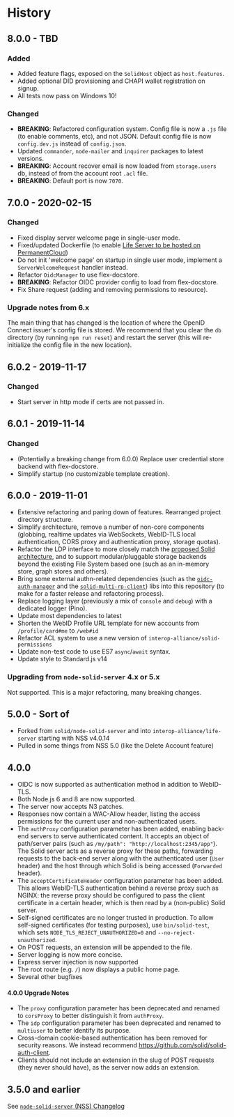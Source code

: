 # History

## 8.0.0 - TBD

### Added
- Added feature flags, exposed on the `SolidHost` object as `host.features`.
- Added optional DID provisioning and CHAPI wallet registration on signup.
- All tests now pass on Windows 10!

### Changed
- **BREAKING**: Refactored configuration system. Config file is now
  a `.js` file (to enable comments, etc), and not JSON. Default config file
  is now `config.dev.js` instead of `config.json`.
- Updated `commander`, `node-mailer` and `inquirer` packages to latest versions.
- **BREAKING**: Account recover email is now loaded from `storage.users` db,
  instead of from the account root `.acl` file.
- **BREAKING**: Default port is now `7070`.

## 7.0.0 - 2020-02-15

### Changed
- Fixed display server welcome page in single-user mode.
- Fixed/updated Dockerfile (to enable [Life Server to be hosted on 
  PermanentCloud](https://permanent.cloud/apps/life-server))
- Do not init 'welcome page' on startup in single user mode, implement a
  `ServerWelcomeRequest` handler instead.
- Refactor `OidcManager` to use flex-docstore.
- **BREAKING**: Refactor OIDC provider config to load from flex-docstore.
- Fix Share request (adding and removing permissions to resource).

### Upgrade notes from 6.x
The main thing that has changed is the location of where the OpenID Connect 
issuer's config file is stored. We recommend that you clear the `db` directory
(by running `npm run reset`) and restart the server (this will re-initialize the 
config file in the new location).

## 6.0.2 - 2019-11-17

### Changed
- Start server in http mode if certs are not passed in.

## 6.0.1 - 2019-11-14

### Changed
- (Potentially a breaking change from 6.0.0) Replace user credential store 
  backend with flex-docstore.
- Simplify startup (no customizable template creation).

## 6.0.0 - 2019-11-01

- Extensive refactoring and paring down of features. Rearranged project
    directory structure.
- Simplify architecture, remove a number of non-core components (globbing,
    realtime updates via WebSockets, WebID-TLS local authentication, CORS proxy
    and authentication proxy, storage quotas).
- Refactor the LDP interface to more closely match the [proposed Solid 
    architecture](https://github.com/solid/solid-architecture/blob/master/server/request-flow.md),
    and to support modular/pluggable storage backends beyond the existing File 
    System based one (such as an in-memory store, graph stores and others).
- Bring some external authn-related dependencies (such as the 
    [`oidc-auth-manager`](https://github.com/solid/oidc-auth-manager) and the 
    [`solid-multi-rp-client`](https://github.com/solid/solid-multi-rp-client))
    libs into this repository (to make for a faster release and refactoring
    process).
- Replace logging layer (previously a mix of `console` and `debug`) with a
    dedicated logger (Pino).
- Update most dependencies to latest
- Shorten the WebID Profile URL template for new accounts from
  `/profile/card#me` to `/web#id`
- Refactor ACL system to use a new version of `interop-alliance/solid-permissions`
- Update non-test code to use ES7 `async`/`await` syntax.
- Update style to Standard.js v14

### Upgrading from `node-solid-server` 4.x or 5.x

Not supported. This is a major refactoring, many breaking changes.

## 5.0.0 - Sort of

- Forked from `solid/node-solid-server` and into `interop-alliance/life-server`
    starting with NSS v4.0.14
- Pulled in some things from NSS 5.0 (like the Delete Account feature)

## 4.0.0
- OIDC is now supported as authentication method in addition to WebID-TLS.
- Both Node.js 6 and 8 are now supported.
- The server now accepts N3 patches.
- Responses now contain a WAC-Allow header, listing the access permissions
  for the current user and non-authenticated users.
- The `authProxy` configuration parameter has been added,
  enabling back-end servers to serve authenticated content.
  It accepts an object of path/server pairs
  (such as `/my/path": "http://localhost:2345/app"`).
  The Solid server acts as a reverse proxy for these paths, forwarding requests
  to the back-end server along with the authenticated user (`User` header)
  and the host through which Solid is being accessed (`Forwarded` header).
- The `acceptCertificateHeader` configuration parameter has been added.
  This allows WebID-TLS authentication behind a reverse proxy such as NGINX:
  the reverse proxy should be configured to pass the client certificate
  in a certain header, which is then read by a (non-public) Solid server.
- Self-signed certificates are no longer trusted in production.
  To allow self-signed certificates (for testing purposes), use `bin/solid-test`,
  which sets `NODE_TLS_REJECT_UNAUTHORIZED=0` and `--no-reject-unauthorized`.
- On POST requests, an extension will be appended to the file.
- Server logging is now more concise.
- Express server injection is now supported
- The root route (e.g. `/`) now displays a public home page.
- Several other bugfixes

#### 4.0.0 Upgrade Notes
- The `proxy` configuration parameter has been deprecated and
  renamed to `corsProxy` to better distinguish it from `authProxy`.
- The `idp` configuration parameter has been deprecated and
  renamed to `multiuser` to better identify its purpose.
- Cross-domain cookie-based authentication has been removed for security reasons.
  We instead recommend https://github.com/solid/solid-auth-client.
- Clients should not include an extension in the slug of POST requests
  (they never should have), as the server now adds an extension.

## 3.5.0 and earlier
See [`node-solid-server` (NSS) Changelog](https://github.com/solid/node-solid-server/blob/master/CHANGELOG.md)
